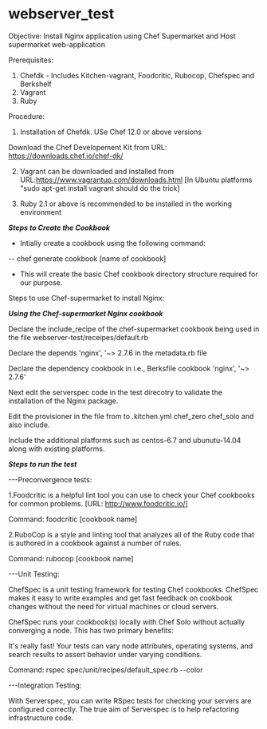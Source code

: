 # webserver_test

Objective: Install Nginx application using Chef Supermarket and Host supermarket web-application

Prerequisites:

1. Chefdk - Includes Kitchen-vagrant, Foodcritic, Rubocop, Chefspec and Berkshelf
2. Vagrant
3. Ruby

Procedure:

1. Installation of Chefdk. USe Chef 12.0 or above versions

Download the Chef Developement Kit from URL: https://downloads.chef.io/chef-dk/

2. Vagrant can be downloaded and installed from URL:https://www.vagrantup.com/downloads.html [In Ubuntu platforms "sudo apt-get install vagrant should do the trick]

3. Ruby 2.1 or above is recommended to be installed in the working environment

***Steps to Create the Cookbook***

* Intially create a cookbook using the following command:

-- chef generate cookbook [name of cookbook]

* This will create the basic Chef cookbook directory structure required for our purpose.

Steps to use Chef-supermarket to install Nginx:

***Using the Chef-supermarket Nginx cookbook***

Declare the include_recipe of the chef-supermarket cookbook being used in the  file webserver-test/receipes/default.rb 

Declare the depends 'nginx', '~> 2.7.6 in the metadata.rb file 

Declare the dependency cookbook in  i.e., Berksfile cookbook 'nginx', '~> 2.7.6' 

Next edit the serverspec code in the test direcotry to validate the installation of the Nginx package. 

Edit the provisioner in the  file from  to .kitchen.yml chef_zero chef_solo and also include.

Include the additional platforms such as centos-6.7 and ubunutu-14.04 along with existing platforms.

***Steps to run the test***

---Preconvergence tests:

1.Foodcritic is a helpful lint tool you can use to check your Chef cookbooks for common problems. [URL: http://www.foodcritic.io/]

Command: foodcritic [cookbook name]

2.RuboCop is a style and linting tool that analyzes all of the Ruby code that is authored in a cookbook against a number of rules.

Command: rubocop [cookbook name]

---Unit Testing:

ChefSpec is a unit testing framework for testing Chef cookbooks. ChefSpec makes it easy to write examples and get fast feedback on cookbook changes without the need for virtual machines or cloud servers.

ChefSpec runs your cookbook(s) locally with Chef Solo without actually converging a node. This has two primary benefits:

It's really fast!
Your tests can vary node attributes, operating systems, and search results to assert behavior under varying conditions.

Command: rspec spec/unit/recipes/default_spec.rb --color

---Integration Testing:

With Serverspec, you can write RSpec tests for checking your servers are configured correctly. The true aim of Serverspec is to help refactoring infrastructure code.
